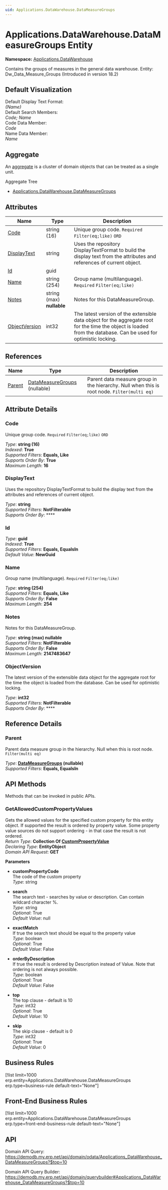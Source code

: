 ```yaml
---
uid: Applications.DataWarehouse.DataMeasureGroups
---
```

# Applications.DataWarehouse.DataMeasureGroups Entity

**Namespace:** [Applications.DataWarehouse](Applications.DataWarehouse.md)  

Contains the groups of measures in the general data warehouse. Entity: Dw_Data_Measure_Groups (Introduced in version 18.2)

## Default Visualization
Default Display Text Format:  
_{Name}_  
Default Search Members:  
_Code; Name_  
Code Data Member:  
_Code_  
Name Data Member:  
_Name_  

## Aggregate
An [aggregate](https://docs.erp.net/tech/advanced/concepts/aggregates.html) is a cluster of domain objects that can be treated as a single unit.  

Aggregate Tree  
* [Applications.DataWarehouse.DataMeasureGroups](Applications.DataWarehouse.DataMeasureGroups.md)  

## Attributes

| Name | Type | Description |
| ---- | ---- | --- |
| [Code](Applications.DataWarehouse.DataMeasureGroups.md#code) | string (16) | Unique group code. `Required` `Filter(eq;like)` `ORD` 
| [DisplayText](Applications.DataWarehouse.DataMeasureGroups.md#displaytext) | string | Uses the repository DisplayTextFormat to build the display text from the attributes and references of current object. 
| [Id](Applications.DataWarehouse.DataMeasureGroups.md#id) | guid |  
| [Name](Applications.DataWarehouse.DataMeasureGroups.md#name) | string (254) | Group name (multilanguage). `Required` `Filter(eq;like)` 
| [Notes](Applications.DataWarehouse.DataMeasureGroups.md#notes) | string (max) __nullable__ | Notes for this DataMeasureGroup. 
| [ObjectVersion](Applications.DataWarehouse.DataMeasureGroups.md#objectversion) | int32 | The latest version of the extensible data object for the aggregate root for the time the object is loaded from the database. Can be used for optimistic locking. 

## References

| Name | Type | Description |
| ---- | ---- | --- |
| [Parent](Applications.DataWarehouse.DataMeasureGroups.md#parent) | [DataMeasureGroups](Applications.DataWarehouse.DataMeasureGroups.md) (nullable) | Parent data measure group in the hierarchy. Null when this is root node. `Filter(multi eq)` |


## Attribute Details

### Code

Unique group code. `Required` `Filter(eq;like)` `ORD`

_Type_: **string (16)**  
_Indexed_: **True**  
_Supported Filters_: **Equals, Like**  
_Supports Order By_: **True**  
_Maximum Length_: **16**  

### DisplayText

Uses the repository DisplayTextFormat to build the display text from the attributes and references of current object.

_Type_: **string**  
_Supported Filters_: **NotFilterable**  
_Supports Order By_: ****  

### Id

_Type_: **guid**  
_Indexed_: **True**  
_Supported Filters_: **Equals, EqualsIn**  
_Default Value_: **NewGuid**  

### Name

Group name (multilanguage). `Required` `Filter(eq;like)`

_Type_: **string (254)**  
_Supported Filters_: **Equals, Like**  
_Supports Order By_: **False**  
_Maximum Length_: **254**  

### Notes

Notes for this DataMeasureGroup.

_Type_: **string (max) __nullable__**  
_Supported Filters_: **NotFilterable**  
_Supports Order By_: **False**  
_Maximum Length_: **2147483647**  

### ObjectVersion

The latest version of the extensible data object for the aggregate root for the time the object is loaded from the database. Can be used for optimistic locking.

_Type_: **int32**  
_Supported Filters_: **NotFilterable**  
_Supports Order By_: ****  


## Reference Details

### Parent

Parent data measure group in the hierarchy. Null when this is root node. `Filter(multi eq)`

_Type_: **[DataMeasureGroups](Applications.DataWarehouse.DataMeasureGroups.md) (nullable)**  
_Supported Filters_: **Equals, EqualsIn**  


## API Methods

Methods that can be invoked in public APIs.

### GetAllowedCustomPropertyValues

Gets the allowed values for the specified custom property for this entity object.              If supported the result is ordered by property value. Some property value sources do not support ordering - in that case the result is not ordered.  
_Return Type_: **Collection Of [CustomPropertyValue](../data-types.md#general.custompropertyvalue)**  
_Declaring Type_: **EntityObject**  
_Domain API Request_: **GET**  

**Parameters**  
  * **customPropertyCode**  
    The code of the custom property  
    _Type_: string  

  * **search**  
    The search text - searches by value or description. Can contain wildcard character %.  
    _Type_: string  
     _Optional_: True  
    _Default Value_: null  

  * **exactMatch**  
    If true the search text should be equal to the property value  
    _Type_: boolean  
     _Optional_: True  
    _Default Value_: False  

  * **orderByDescription**  
    If true the result is ordered by Description instead of Value. Note that ordering is not always possible.  
    _Type_: boolean  
     _Optional_: True  
    _Default Value_: False  

  * **top**  
    The top clause - default is 10  
    _Type_: int32  
     _Optional_: True  
    _Default Value_: 10  

  * **skip**  
    The skip clause - default is 0  
    _Type_: int32  
     _Optional_: True  
    _Default Value_: 0  



## Business Rules

[!list limit=1000 erp.entity=Applications.DataWarehouse.DataMeasureGroups erp.type=business-rule default-text="None"]

## Front-End Business Rules

[!list limit=1000 erp.entity=Applications.DataWarehouse.DataMeasureGroups erp.type=front-end-business-rule default-text="None"]

## API

Domain API Query:
<https://demodb.my.erp.net/api/domain/odata/Applications_DataWarehouse_DataMeasureGroups?$top=10>

Domain API Query Builder:
<https://demodb.my.erp.net/api/domain/querybuilder#Applications_DataWarehouse_DataMeasureGroups?$top=10>

